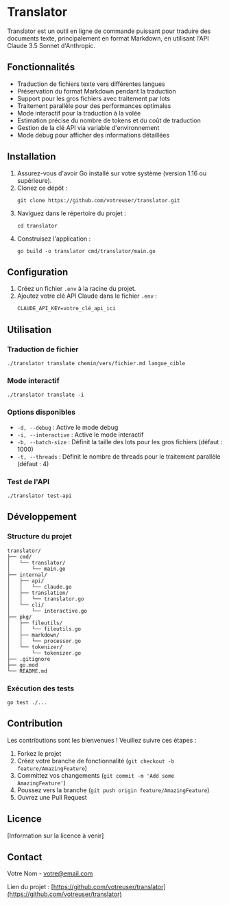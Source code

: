 # Translator

Translator est un outil en ligne de commande puissant pour traduire des documents texte, principalement en format Markdown, en utilisant l'API Claude 3.5 Sonnet d'Anthropic.

## Fonctionnalités

- Traduction de fichiers texte vers différentes langues
- Préservation du format Markdown pendant la traduction
- Support pour les gros fichiers avec traitement par lots
- Traitement parallèle pour des performances optimales
- Mode interactif pour la traduction à la volée
- Estimation précise du nombre de tokens et du coût de traduction
- Gestion de la clé API via variable d'environnement
- Mode debug pour afficher des informations détaillées

## Installation

1. Assurez-vous d'avoir Go installé sur votre système (version 1.16 ou supérieure).
2. Clonez ce dépôt :
   ```
   git clone https://github.com/votreuser/translator.git
   ```
3. Naviguez dans le répertoire du projet :
   ```
   cd translator
   ```
4. Construisez l'application :
   ```
   go build -o translator cmd/translator/main.go
   ```

## Configuration

1. Créez un fichier `.env` à la racine du projet.
2. Ajoutez votre clé API Claude dans le fichier `.env` :
   ```
   CLAUDE_API_KEY=votre_clé_api_ici
   ```

## Utilisation

### Traduction de fichier

```
./translator translate chemin/vers/fichier.md langue_cible
```

### Mode interactif

```
./translator translate -i
```

### Options disponibles

- `-d, --debug` : Active le mode debug
- `-i, --interactive` : Active le mode interactif
- `-b, --batch-size` : Définit la taille des lots pour les gros fichiers (défaut : 1000)
- `-t, --threads` : Définit le nombre de threads pour le traitement parallèle (défaut : 4)

### Test de l'API

```
./translator test-api
```

## Développement

### Structure du projet

```
translator/
├── cmd/
│   └── translator/
│       └── main.go
├── internal/
│   ├── api/
│   │   └── claude.go
│   ├── translation/
│   │   └── translator.go
│   └── cli/
│       └── interactive.go
├── pkg/
│   ├── fileutils/
│   │   └── fileutils.go
│   ├── markdown/
│   │   └── processor.go
│   └── tokenizer/
│       └── tokenizer.go
├── .gitignore
├── go.mod
└── README.md
```

### Exécution des tests

```
go test ./...
```

## Contribution

Les contributions sont les bienvenues ! Veuillez suivre ces étapes :

1. Forkez le projet
2. Créez votre branche de fonctionnalité (`git checkout -b feature/AmazingFeature`)
3. Committez vos changements (`git commit -m 'Add some AmazingFeature'`)
4. Poussez vers la branche (`git push origin feature/AmazingFeature`)
5. Ouvrez une Pull Request

## Licence

[Information sur la licence à venir]

## Contact

Votre Nom - votre@email.com

Lien du projet : [https://github.com/votreuser/translator](https://github.com/votreuser/translator)
